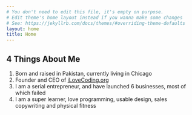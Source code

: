 ```yaml
---
# You don't need to edit this file, it's empty on purpose.
# Edit theme's home layout instead if you wanna make some changes
# See: https://jekyllrb.com/docs/themes/#overriding-theme-defaults
layout: home
title: Home
---
```


## 4 Things About Me
1. Born and raised in Pakistan, currently living in Chicago
1. Founder and CEO of <a href="https://ilovecoding.org">iLoveCoding.org</a>
1. I am a serial entrepreneur, and have launched 6 businesses, most of which failed
1. I am a super learner, love programming, usable design, sales copywriting and physical fitness 